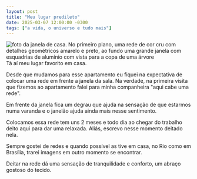 ```yaml
---
layout: post
title: "Meu lugar predileto"
date: 2025-03-07 12:00:00 -0300
tags: ["a vida, o universo e tudo mais"]
---
```


<div class="gallery">
            <img src="{{ site.baseurl }}/assets/fotos/2025/20250228_064939~2.jpg" alt="foto da janela de casa. No primeiro plano, uma rede de cor cru com detalhes geométricos amarelo e preto, ao fundo uma grande janela com esquadrias de alumínio com vista para a copa de uma árvore" title="meu local predileto">
</div>
Tá aí meu lugar favorito em casa.  

Desde que mudamos para esse apartamento eu fiquei na expectativa de colocar uma rede em frente a janela da sala. Na verdade, na primeira visita que fizemos ao apartamento falei para minha companheira "aqui cabe uma rede".  

Em frente da janela fica um degrau que ajuda na sensação de que estarmos numa varanda e o janelão ajuda ainda mais nesse sentimento.  

Colocamos essa rede tem uns 2 meses e todo dia ao chegar do trabalho deito aqui para dar uma relaxada. Aliás, escrevo nesse momento deitado nela.  

Sempre gostei de redes e quando possível as tive em casa, no Rio como em Brasília, trarei imagens em outro momento se encontrar.  

Deitar na rede dá uma sensação de tranquilidade e conforto, um abraço gostoso do tecido.